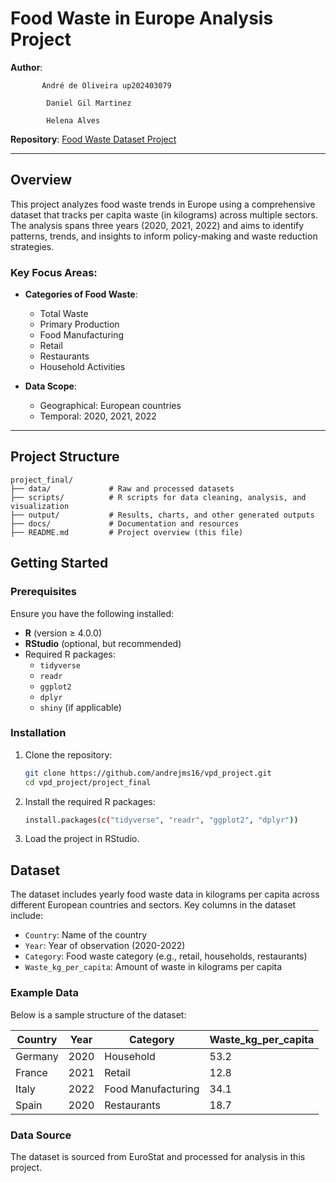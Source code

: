 # Food Waste in Europe Analysis Project  

**Author**: 
           
           André de Oliveira up202403079

            Daniel Gil Martinez
            
            Helena Alves
            
**Repository**: [Food Waste Dataset Project](https://github.com/andrejms16/vpd_project/tree/main/project_final)  

---

## Overview  

This project analyzes food waste trends in Europe using a comprehensive dataset that tracks per capita waste (in kilograms) across multiple sectors. The analysis spans three years (2020, 2021, 2022) and aims to identify patterns, trends, and insights to inform policy-making and waste reduction strategies.

### Key Focus Areas:  
- **Categories of Food Waste**:  
  - Total Waste  
  - Primary Production  
  - Food Manufacturing  
  - Retail  
  - Restaurants  
  - Household Activities  

- **Data Scope**:  
  - Geographical: European countries  
  - Temporal: 2020, 2021, 2022  

---

## Project Structure  

```plaintext
project_final/
├── data/             # Raw and processed datasets
├── scripts/          # R scripts for data cleaning, analysis, and visualization
├── output/           # Results, charts, and other generated outputs
├── docs/             # Documentation and resources
├── README.md         # Project overview (this file)
```
## Getting Started  

### Prerequisites  
Ensure you have the following installed:  
- **R** (version ≥ 4.0.0)  
- **RStudio** (optional, but recommended)  
- Required R packages:  
  - `tidyverse`  
  - `readr`  
  - `ggplot2`  
  - `dplyr`  
  - `shiny` (if applicable)  

### Installation  
1. Clone the repository:  
   ```bash
   git clone https://github.com/andrejms16/vpd_project.git
   cd vpd_project/project_final

2. Install the required R packages:
   ```bash
   install.packages(c("tidyverse", "readr", "ggplot2", "dplyr"))

3. Load the project in RStudio.

## Dataset  

The dataset includes yearly food waste data in kilograms per capita across different European countries and sectors. Key columns in the dataset include:  

- `Country`: Name of the country  
- `Year`: Year of observation (2020-2022)  
- `Category`: Food waste category (e.g., retail, households, restaurants)  
- `Waste_kg_per_capita`: Amount of waste in kilograms per capita  

### Example Data  

Below is a sample structure of the dataset:  

| Country      | Year | Category             | Waste_kg_per_capita |  
|--------------|------|----------------------|---------------------|  
| Germany      | 2020 | Household            | 53.2                |  
| France       | 2021 | Retail               | 12.8                |  
| Italy        | 2022 | Food Manufacturing   | 34.1                |  
| Spain        | 2020 | Restaurants          | 18.7                |  

### Data Source  
The dataset is sourced from EuroStat and processed for analysis in this project.  
